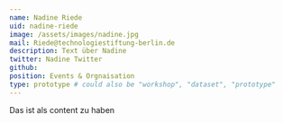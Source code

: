 ```yaml
---
name: Nadine Riede
uid: nadine-riede
image: /assets/images/nadine.jpg
mail: Riede@technologiestiftung-berlin.de
description: Text über Nadine
twitter: Nadine Twitter
github: 
position: Events & Orgnaisation
type: prototype # could also be "workshop", "dataset", "prototype"
---
```



Das ist als content zu haben
